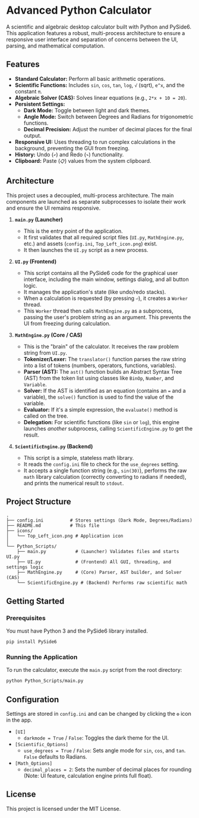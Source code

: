 # Advanced Python Calculator

A scientific and algebraic desktop calculator built with Python and PySide6. This application features a robust, multi-process architecture to ensure a responsive user interface and separation of concerns between the UI, parsing, and mathematical computation.

## Features

  * **Standard Calculator:** Perform all basic arithmetic operations.
  * **Scientific Functions:** Includes `sin`, `cos`, `tan`, `log`, `√` (sqrt), `e^x`, and the constant `π`.
  * **Algebraic Solver (CAS):** Solves linear equations (e.g., `2*x + 10 = 20`).
  * **Persistent Settings:**
      * **Dark Mode:** Toggle between light and dark themes.
      * **Angle Mode:** Switch between Degrees and Radians for trigonometric functions.
      * **Decimal Precision:** Adjust the number of decimal places for the final output.
  * **Responsive UI:** Uses threading to run complex calculations in the background, preventing the GUI from freezing.
  * **History:** Undo (`↶`) and Redo (`↷`) functionality.
  * **Clipboard:** Paste (`📋`) values from the system clipboard.

## Architecture

This project uses a decoupled, multi-process architecture. The main components are launched as separate subprocesses to isolate their work and ensure the UI remains responsive.

1.  **`main.py` (Launcher)**

      * This is the entry point of the application.
      * It first validates that all required script files (`UI.py`, `MathEngine.py`, etc.) and assets (`config.ini`, `Top_Left_icon.png`) exist.
      * It then launches the `UI.py` script as a new process.

2.  **`UI.py` (Frontend)**

      * This script contains all the PySide6 code for the graphical user interface, including the main window, settings dialog, and all button logic.
      * It manages the application's state (like undo/redo stacks).
      * When a calculation is requested (by pressing `⏎`), it creates a `Worker` thread.
      * This `Worker` thread then calls `MathEngine.py` as a subprocess, passing the user's problem string as an argument. This prevents the UI from freezing during calculation.

3.  **`MathEngine.py` (Core / CAS)**

      * This is the "brain" of the calculator. It receives the raw problem string from `UI.py`.
      * **Tokenizer/Lexer:** The `translator()` function parses the raw string into a list of tokens (numbers, operators, functions, variables).
      * **Parser (AST):** The `ast()` function builds an Abstract Syntax Tree (AST) from the token list using classes like `BinOp`, `Number`, and `Variable`.
      * **Solver:** If the AST is identified as an equation (contains an `=` and a variable), the `solve()` function is used to find the value of the variable.
      * **Evaluator:** If it's a simple expression, the `evaluate()` method is called on the tree.
      * **Delegation:** For scientific functions (like `sin` or `log`), this engine launches *another* subprocess, calling `ScientificEngine.py` to get the result.

4.  **`ScientificEngine.py` (Backend)**

      * This script is a simple, stateless math library.
      * It reads the `config.ini` file to check for the `use_degrees` setting.
      * It accepts a single function string (e.g., `sin(30)`), performs the raw `math` library calculation (correctly converting to radians if needed), and prints the numerical result to `stdout`.

## Project Structure

```
.
├── config.ini          # Stores settings (Dark Mode, Degrees/Radians)
├── README.md           # This file
├── icons/
│   └── Top_Left_icon.png # Application icon
│
└── Python_Scripts/
    ├── main.py           # (Launcher) Validates files and starts UI.py
    ├── UI.py             # (Frontend) All GUI, threading, and settings logic
    ├── MathEngine.py     # (Core) Parser, AST builder, and Solver (CAS)
    └── ScientificEngine.py # (Backend) Performs raw scientific math
```

## Getting Started

### Prerequisites

You must have Python 3 and the PySide6 library installed.

```bash
pip install PySide6
```

### Running the Application

To run the calculator, execute the `main.py` script from the root directory:

```bash
python Python_Scripts/main.py
```

## Configuration

Settings are stored in `config.ini` and can be changed by clicking the `⚙️` icon in the app.

  * `[UI]`
      * `darkmode = True` / `False`: Toggles the dark theme for the UI.
  * `[Scientific_Options]`
      * `use_degrees = True` / `False`: Sets angle mode for `sin`, `cos`, and `tan`. `False` defaults to Radians.
  * `[Math_Options]`
      * `decimal_places = 2`: Sets the number of decimal places for rounding (Note: UI feature, calculation engine prints full float).

## License

This project is licensed under the MIT License.
